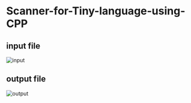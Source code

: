 # Scanner-for-Tiny-language-using-CPP

## input file 

![input](https://user-images.githubusercontent.com/85059419/206739819-c2c07644-1497-423b-a60c-4f2856aec3eb.png)

## output file
![output](https://user-images.githubusercontent.com/85059419/206739835-d87d4a81-e7dc-41ef-92b7-6c682470411e.png)
